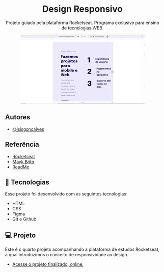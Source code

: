 <h1 align="center"> Design Responsivo </h1>

<p align="center">
Projeto guiado pela plataforma Rocketseat. Programa exclusivo para ensino de tecnologias WEB.
</p>

<p align="center">
<img src="./img-git.gif" alt="" width="80%">
</p> 

## Autores

- [@isisgoncalves](https://www.github.com/isisgoncalves)

## Referência

 - [Rocketseat](https://www.rocketseat.com.br)
 - [Mayk Brito](https://github.com/maykbrito)
 - [ReadMe](https://readme.so/pt)

## 🚀 Tecnologias

Esse projeto foi desenvolvido com as seguintes tecnologias:

- HTML
- CSS
- Figma
- Git e Github

## 💻 Projeto

Este é o quarto projeto acompanhando a plataforma de estudos Rocketseat, a qual introduzimos o conceito de responsividade ao design.

- [Acesse o projeto finalizado, online.](https://isisgoncalves.github.io/design_responsivo/)
